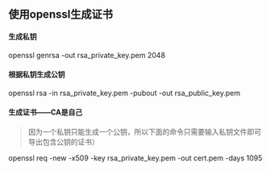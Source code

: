 ## 使用openssl生成证书

#### 生成私钥

openssl genrsa -out rsa_private_key.pem 2048

#### 根据私钥生成公钥
openssl rsa -in rsa_private_key.pem -pubout -out rsa_public_key.pem

#### 生成证书——CA是自己
> 因为一个私钥只能生成一个公钥，所以下面的命令只需要输入私钥文件即可导出包含公钥的证书）

openssl req -new -x509 -key rsa_private_key.pem -out cert.pem -days 1095
